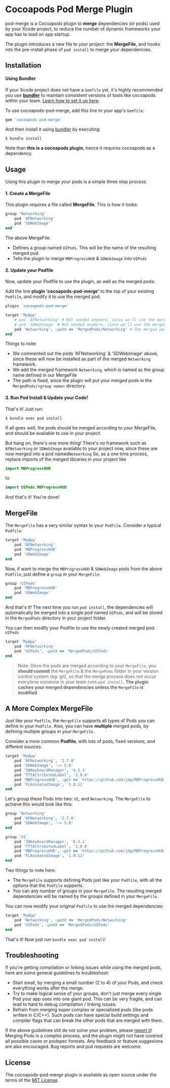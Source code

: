 # Cocoapods Pod Merge Plugin

pod-merge is a Cocoapods plugin to **merge** dependencies (or pods) used by your Xcode project, to reduce the number of dynamic frameworks your app has to load on app startup.

The plugin introduces a new file to your project: the **MergeFile**, and hooks into the pre-install phase of `pod install` to merge your dependencies.

## Installation

#### Using Bundler 

If your Xcode project does not have a `Gemfile` yet, it's highly recommended you use [**bundler**](https://bundler.io/) to maintain consistent versions of tools like cocoapods within your team.  [Learn how to set it up here](https://www.mokacoding.com/blog/ruby-for-ios-developers-bundler/).

To use cocoapods-pod-merge, add this line to your app's `Gemfile`:

```ruby
gem 'cocoapods-pod-merge'
```

And then install it using [bundler](https://bundler.io/) by executing:

    $ bundle install

Note than **this is a cocoapods plugin**, hence it requires cocoapods as a dependency.

## Usage

Using this plugin to merge your pods is a simple three step process:

#### 1. Create a MergeFile

This plugin requires a file called **MergeFile**. This is how it looks:

```ruby
group 'Networking'
	pod 'AFNetworking'
	pod 'SDWebImage'
end
```

The above MergeFile:

* Defines a group named `UIPods`. This will be the name of the resulting merged pod.
* Tells the plugin to merge `MBProgressHUD` & `SDWebImage` into `UIPods`

#### 2. Update your Podfile

Now, update your Podfile to use the plugin, as well as the merged pods:

Add the line **plugin 'cocoapods-pod-merge'** to the top of your existing `Podfile`, and modify it to use the merged pod.

```ruby
plugin `cocoapods-pod-merge`

target 'MyApp'
	# pod 'AFNetworking' # Not needed anymore, since we'll use the merged Pod
	# pod 'SDWebImage' # Not needed anymore, since we'll use the merged Pod
	pod 'Networking', :path => 'MergedPods/Networking' # The merged pod
end
```

Things to note:

* We commented out the pods 'AFNetworking' & 'SDWebImage' above, since these will now be installed as part of the merged `Networking` framework.
* We add the merged framework `Networking`, which is named as the group name defined in our MergeFile
* The path is fixed, since the plugin will put your merged pods in the `MergedPods/<group name>` directory.

#### 3. Run Pod Install & Update your Code!

That's it! Just run:

    $ bundle exec pod install

If all goes well, the pods should be merged according to your MergeFile, and should be available to use in your project. 

But hang on, there's one more thing! There's no framework such as `AFNetworking` or `SDWebImage` available to your project now, since these are now merged into a pod named`Networking` So, as a one time process, replace imports of the merged libraries in your project like

```swift
import MBProgressHUD
```

to 

```swift
import UIPods.MBProgressHUD
```

And that's it! You're done!

## MergeFile

The `MergeFile` has a very similar syntax to your `Podfile`. Consider a typical `Podfile`: 

```ruby
target 'MyApp'
	pod 'AFNetworking'
	pod 'MBProgressHUD'
	pod 'SDWebImage'
end
```

Now, if want to merge the  `MBProgressHUD` & `SDWebImage` pods from the above `Podfile`, just define a `group` in your `MergeFile`:

```ruby
group 'UIPods'
	pod 'MBProgressHUD'
	pod 'SDWebImage'
end
```

And that's it! The next time you run `pod install`, the dependencies will automatically be merged into a single pod named `UIPods`, and will be stored in the `MergedPods` directory in your project folder. 

You can then modify your Podfile to use the newly created merged pod: `UIPods`

```ruby
target 'MyApp'
	pod 'AFNetworking'
	pod 'UIPods', :path => 'MergedPods/UIPods'
end
```

> Note: Once the pods are merged according to your `MergeFile`, you **should commit** the `MergeFile` & the `MergePods` folder in your version control system (eg: git), so that the merge process does not occur everytime someone in your team runs `pod install`. **The plugin caches your merged dependencies unless the `MergeFile` is modified**.

## A More Complex MergeFile

Just like your `Podfile`, the `MergeFile` supports all types of Pods you can define in your `Podfile`. Also, you can have **multiple** merged pods, by defining multiple groups in your `MergeFile`.

Consider a more common **Podfile**, with lots of pods, fixed versions, and different sources:

```RUBY
target 'MyApp'
	pod 'AFNetworking', '2.7.0'
	pod 'SDWebImage', '~> 5.0'
	pod 'IQKeyboardManager', '6.2.1'
	pod 'TTTAttributedLabel', '2.0.0'
	pod 'MBProgressHUD', :git => 'https://github.com/jdg/MBProgressHUD.git', :tag => '1.1.0'
	pod 'FLAnimatedImage', '1.0.12'
end
```

Let's group these Pods into two: `UI`, and `Networking`. The `MergeFile` to achieve this would look like this:

```ruby
group 'Networking'
	pod 'AFNetworking', '2.7.0'
	pod 'SDWebImage', '~> 5.0'
end

group 'UI'
	pod 'IQKeyboardManager', '6.2.1'
	pod 'TTTAttributedLabel', '2.0.0'
	pod 'MBProgressHUD', :git => 'https://github.com/jdg/MBProgressHUD.git', :tag => '1.1.0'
	pod 'FLAnimatedImage', '1.0.12'
end
```

Two things to note here:

* The `MergeFile` supports defining Pods just like your `Podfile`, with all the options that the `Podfile` supports.
* You can any number of groups in your `MergeFile`. The resulting merged dependencies will be named by the groups defined in your `MergeFile`.

You can now modify your original `Podfile` to use the merged dependencies: 

```ruby
target 'MyApp'
	pod 'Networking', :path => 'MergedPods/Networking'
	pod 'UIPods', :path => 'MergedPods/UIPods'
end
```

That's it! Now just run `bundle exec pod install`!

## Troubleshooting

If you're getting compilation or linking issues while using the merged pods, here are some general guidelines to troubleshoot:

* Start small, by merging a small number (2 to 4) of your Pods, and check everything works after the merge.
* Try to make logical sense of your groups, don't just merge every single Pod your app uses into one giant pod. This can be very fragile, and can lead to hard to debug compilation / linking issues.
* Refrain from merging super complex or specialized pods (like pods written in C/C++). Such pods can have special build settings and compiler flags that can break the other pods that are merged with them.

If the above guidelines still do not solve your problem, please [report it](https://github.com/grab/cocoapods-pod-merge/issues)! Merging Pods is a complex process, and the plugin might not have covered all possible cases or podspec formats. Any feedback or feature suggesions are also encouraged. Bug reports and pull requests are welcome. 

## License

The cocoapods-pod-merge plugin is available as open source under the terms of the [MIT License](https://opensource.org/licenses/MIT).
